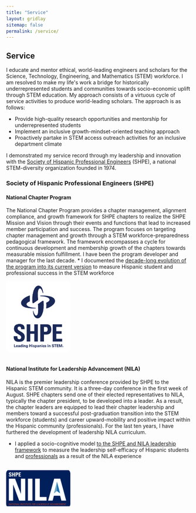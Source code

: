 ```yaml
---
title: "Service"
layout: gridlay
sitemap: false
permalink: /service/
---
```


<style>
img{
  border-radius: 10px;
}
.col-md-3 {
  margin-top:10px;
  margin-bottom:10px;
  padding:0px;
  display:block;
  overflow:hidden;
  text-align:center;
  display: table-cell;
  background: white;
  border-radius: 20px;
  height: auto;
  <!-- border: 1px solid black; -->
}
iframe {
  margin:0;
  padding:0;
  width: 175px;
  display: inline;
  vertical-align: middle;
}
</style>

## Service

I educate and mentor ethical, world-leading engineers and scholars for the 
Science, Technology, Engineering, and Mathematics (STEM) workforce. 
I am resolved to make my life's work a bridge for historically 
underrepresented students and communities towards 
socio-economic uplift through STEM education. My approach 
consists of a virtuous cycle of service activities to 
produce world-leading scholars. The approach is as follows: 

  * Provide high-quality research opportunities and mentorship for underrepresented students
  * Implement an inclusive growth-mindset-oriented teaching approach
  * Proactively partake in STEM access outreach activities for an 
    inclusive department climate

I demonstrated my service record through my leadership and innovation with the 
<a href="https://shpe.org/" target="_blank">Society of Hispanic Professional Engineers</a> 
(SHPE), a national STEM-diversity organization founded in 1974.

### Society of Hispanic Professional Engineers (SHPE)

<div class="jumbotron">
<div class="row align-items-end">
<div class="col-md-9 col-sm-12">

<h4>National Chapter Program</h4>
The National Chapter Program provides a chapter management, alignment compliance,
and growth framework for SHPE chapters to realize the SHPE Mission and Vision through
their events and functions that lead to increased member participation and success.
The program focuses on targeting chapter management and growth through a STEM 
workforce-preparedness pedagogical framework. The framework encompasses a cycle 
for continuous development and membership growth of the chapters towards measurable 
mission fulfillment. I have been the program developer and manager for the last 
decade.
* I documented the <a href="{{ site.url }}{{ site.baseurl }}/papers/rodriguez-asee-20.pdf" target="_blank">decade-long evolution of the program into its current version</a> to measure Hispanic student and professional success in the STEM workforce

</div>
  <div class="col-md-3 col-sm-12" style="background-color:transparent">
   <p><img src="/images/servicepic/SHPE_logo.png" width="175px" /></p>
   </div>
  </div>
</div>

<div class="jumbotron">
<div class="row align-items-end">
<div class="col-md-9 col-sm-12">
<h4>National Institute for Leadership Advancement (NILA)</h4>
NILA is the premier leadership conference provided by 
SHPE to the Hispanic STEM community. It is a three-day 
conference in the first week of August. SHPE chapters send one of 
their elected representatives to NILA, typically the chapter president, 
to be developed into a leader. As a result, the chapter leaders 
are equipped to lead their chapter leadership and members toward a 
successful post-graduation transition into the STEM workforce (students) and 
career upward-mobility and positive impact within the Hispanic 
community (professionals). For the last ten years, I have furthered the 
development of leadership NILA curriculum. 

* I applied a socio-cognitive model <a href="{{ site.url }}{{ site.baseurl }}/papers/plata-conecd-20.pdf" target="_blank">to the SHPE and NILA leadership framework</a>
to measure the leadership self-efficacy of Hispanic students and <a href="{{site.url}}{{site.baseurl}}/papers/rodriguez-conecd-20.pdf" target="_blank">professionals</a> as a result of the NILA experience

</div>
  <div class="col-md-3 col-sm-12" style="background-color:transparent">
   <p><img src="/images/servicepic/NILA_logo.png" width="175px" /></p>
   </div>
  </div>
</div>





